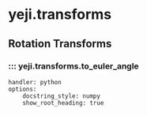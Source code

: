 # yeji.transforms

## Rotation Transforms

### ::: yeji.transforms.to_euler_angle
    handler: python
    options:
        docstring_style: numpy
        show_root_heading: true
